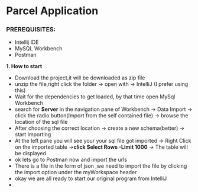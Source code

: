 # Parcel Application 

### PREREQUISITES:
  * Intellij IDE
  * MySQL Workbench
  * Postman
    
**1. How to start**
  * Download the project,it will be downloaded as zip file
  * unzip the file,right click the folder -> open with -> IntelliJ (I prefer using this)
  * Wait for the dependencies to get loaded, by that time open MySql Workbench
  * search for **Server** in the navigation pane of Workbench -> Data Import -> click the radio button(Import from the self contained file) -> browse the location of the sql file
  * After choosing the correct location -> create a new schema(better) -> start Importing 
  * At the left pane you will see your your sql file got imported -> Right Click on the imported table ->**click Select Rows -Limit 1000** -> The table will be displayed
  * ok lets go to Postman now and import the urls
  * There is a file in the form of json ,we need to import the file by clicking the import option under the myWorkspace header
  * okay we are all ready to start our original program from IntelliJ
  * 

```
```
